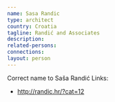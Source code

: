 ```yaml
---
name: Sasa Randic
type: architect
country: Croatia
tagline: Randić and Associates
description:
related-persons:
connections:
layout: person
---
```


Correct name to Saša Randić
Links:
* <http://randic.hr/?cat=12>
